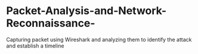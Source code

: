 # Packet-Analysis-and-Network-Reconnaissance-
Capturing packet using Wireshark and analyzing them to identify the attack and establish a timeline 
